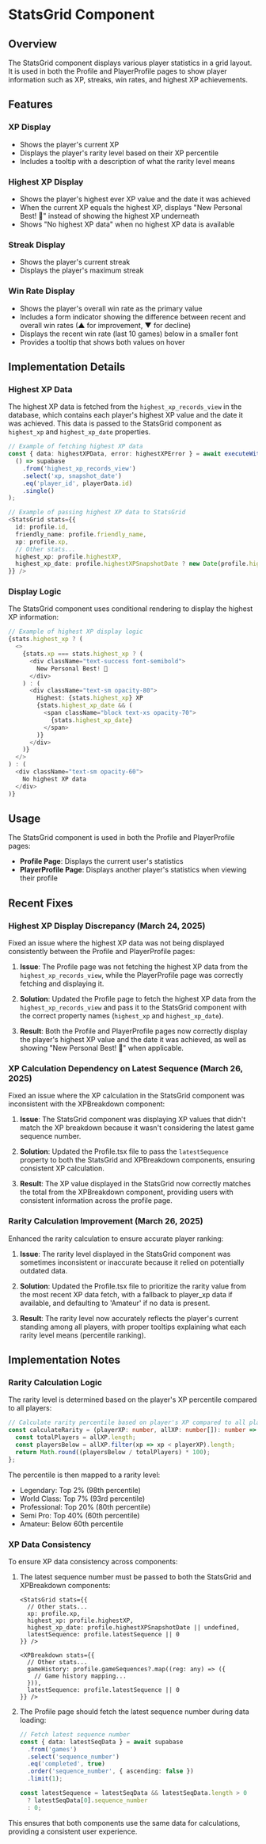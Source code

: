 # StatsGrid Component

## Overview
The StatsGrid component displays various player statistics in a grid layout. It is used in both the Profile and PlayerProfile pages to show player information such as XP, streaks, win rates, and highest XP achievements.

## Features

### XP Display
- Shows the player's current XP
- Displays the player's rarity level based on their XP percentile
- Includes a tooltip with a description of what the rarity level means

### Highest XP Display
- Shows the player's highest ever XP value and the date it was achieved
- When the current XP equals the highest XP, displays "New Personal Best! 🎉" instead of showing the highest XP underneath
- Shows "No highest XP data" when no highest XP data is available

### Streak Display
- Shows the player's current streak
- Displays the player's maximum streak

### Win Rate Display
- Shows the player's overall win rate as the primary value
- Includes a form indicator showing the difference between recent and overall win rates (▲ for improvement, ▼ for decline)
- Displays the recent win rate (last 10 games) below in a smaller font
- Provides a tooltip that shows both values on hover

## Implementation Details

### Highest XP Data
The highest XP data is fetched from the `highest_xp_records_view` in the database, which contains each player's highest XP value and the date it was achieved. This data is passed to the StatsGrid component as `highest_xp` and `highest_xp_date` properties.

```typescript
// Example of fetching highest XP data
const { data: highestXPData, error: highestXPError } = await executeWithRetry(
  () => supabase
    .from('highest_xp_records_view')
    .select('xp, snapshot_date')
    .eq('player_id', playerData.id)
    .single()
);

// Example of passing highest XP data to StatsGrid
<StatsGrid stats={{
  id: profile.id,
  friendly_name: profile.friendly_name,
  xp: profile.xp,
  // Other stats...
  highest_xp: profile.highestXP,
  highest_xp_date: profile.highestXPSnapshotDate ? new Date(profile.highestXPSnapshotDate).toLocaleDateString('en-GB') : undefined
}} />
```

### Display Logic
The StatsGrid component uses conditional rendering to display the highest XP information:

```typescript
// Example of highest XP display logic
{stats.highest_xp ? (
  <>
    {stats.xp === stats.highest_xp ? (
      <div className="text-success font-semibold">
        New Personal Best! 🎉
      </div>
    ) : (
      <div className="text-sm opacity-80">
        Highest: {stats.highest_xp} XP
        {stats.highest_xp_date && (
          <span className="block text-xs opacity-70">
            {stats.highest_xp_date}
          </span>
        )}
      </div>
    )}
  </>
) : (
  <div className="text-sm opacity-60">
    No highest XP data
  </div>
)}
```

## Usage
The StatsGrid component is used in both the Profile and PlayerProfile pages:

- **Profile Page**: Displays the current user's statistics
- **PlayerProfile Page**: Displays another player's statistics when viewing their profile

## Recent Fixes

### Highest XP Display Discrepancy (March 24, 2025)
Fixed an issue where the highest XP data was not being displayed consistently between the Profile and PlayerProfile pages:

1. **Issue**: The Profile page was not fetching the highest XP data from the `highest_xp_records_view`, while the PlayerProfile page was correctly fetching and displaying it.

2. **Solution**: Updated the Profile page to fetch the highest XP data from the `highest_xp_records_view` and pass it to the StatsGrid component with the correct property names (`highest_xp` and `highest_xp_date`).

3. **Result**: Both the Profile and PlayerProfile pages now correctly display the player's highest XP value and the date it was achieved, as well as showing "New Personal Best! 🎉" when applicable.

### XP Calculation Dependency on Latest Sequence (March 26, 2025)
Fixed an issue where the XP calculation in the StatsGrid component was inconsistent with the XPBreakdown component:

1. **Issue**: The StatsGrid component was displaying XP values that didn't match the XP breakdown because it wasn't considering the latest game sequence number.

2. **Solution**: Updated the Profile.tsx file to pass the `latestSequence` property to both the StatsGrid and XPBreakdown components, ensuring consistent XP calculation.

3. **Result**: The XP value displayed in the StatsGrid now correctly matches the total from the XPBreakdown component, providing users with consistent information across the profile page.

### Rarity Calculation Improvement (March 26, 2025)
Enhanced the rarity calculation to ensure accurate player ranking:

1. **Issue**: The rarity level displayed in the StatsGrid component was sometimes inconsistent or inaccurate because it relied on potentially outdated data.

2. **Solution**: Updated the Profile.tsx file to prioritize the rarity value from the most recent XP data fetch, with a fallback to player_xp data if available, and defaulting to 'Amateur' if no data is present.

3. **Result**: The rarity level now accurately reflects the player's current standing among all players, with proper tooltips explaining what each rarity level means (percentile ranking).

## Implementation Notes

### Rarity Calculation Logic
The rarity level is determined based on the player's XP percentile compared to all players:

```typescript
// Calculate rarity percentile based on player's XP compared to all players
const calculateRarity = (playerXP: number, allXP: number[]): number => {
  const totalPlayers = allXP.length;
  const playersBelow = allXP.filter(xp => xp < playerXP).length;
  return Math.round((playersBelow / totalPlayers) * 100);
};
```

The percentile is then mapped to a rarity level:
- Legendary: Top 2% (98th percentile)
- World Class: Top 7% (93rd percentile)
- Professional: Top 20% (80th percentile)
- Semi Pro: Top 40% (60th percentile)
- Amateur: Below 60th percentile

### XP Data Consistency
To ensure XP data consistency across components:

1. The latest sequence number must be passed to both the StatsGrid and XPBreakdown components:
   ```tsx
   <StatsGrid stats={{
     // Other stats...
     xp: profile.xp,
     highest_xp: profile.highestXP,
     highest_xp_date: profile.highestXPSnapshotDate || undefined,
     latestSequence: profile.latestSequence || 0
   }} />
   
   <XPBreakdown stats={{
     // Other stats...
     gameHistory: profile.gameSequences?.map((reg: any) => ({
       // Game history mapping...
     })),
     latestSequence: profile.latestSequence || 0
   }} />
   ```

2. The Profile page should fetch the latest sequence number during data loading:
   ```typescript
   // Fetch latest sequence number
   const { data: latestSeqData } = await supabase
     .from('games')
     .select('sequence_number')
     .eq('completed', true)
     .order('sequence_number', { ascending: false })
     .limit(1);
   
   const latestSequence = latestSeqData && latestSeqData.length > 0 
     ? latestSeqData[0].sequence_number 
     : 0;
   ```

This ensures that both components use the same data for calculations, providing a consistent user experience.
